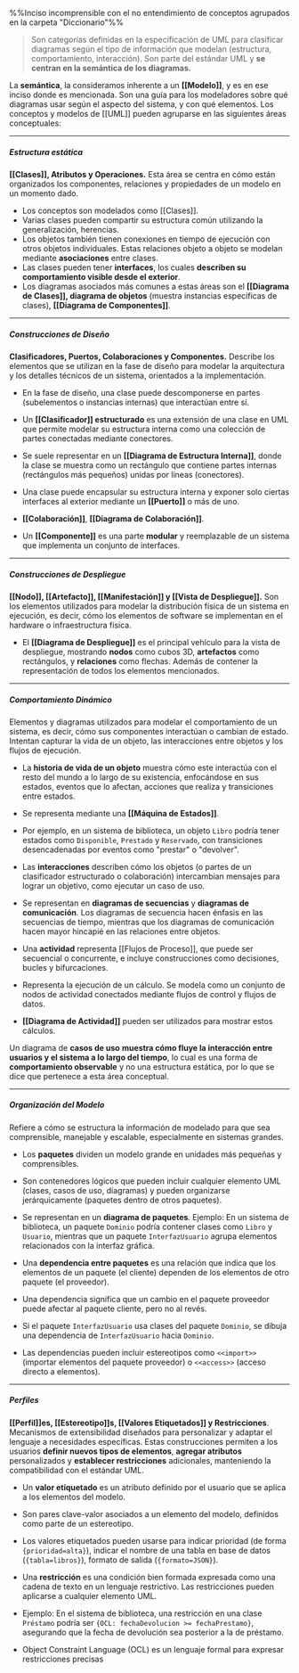 %%Inciso incomprensible con el no entendimiento de conceptos agrupados en la carpeta "Diccionario"%%
> Son categorías definidas en la especificación de UML para clasificar diagramas según el tipo de información que modelan (estructura, comportamiento, interacción). Son parte del estándar UML y **se centran en la semántica de los diagramas.**

La **semántica**, la consideramos inherente a un **[[Modelo]]**, y es en ese inciso donde es mencionada.
Son una guía para los modeladores sobre qué diagramas usar según el aspecto del sistema, y con qué elementos.
Los conceptos y modelos de [[UML]] pueden agruparse en las siguientes áreas conceptuales:
****
##### **Estructura estática** 
**[[Clases]], Atributos y Operaciones.** Esta área se centra en cómo están organizados los componentes, relaciones y propiedades de un modelo en un momento dado. 
- Los conceptos son modelados como [[Clases]].
- Varias clases pueden compartir su estructura común utilizando la generalización, herencias.
- Los objetos también tienen conexiones en tiempo de ejecución con otros objetos individuales. Estas relaciones objeto a objeto se modelan mediante **asociaciones** entre clases.
- Las clases pueden tener **interfaces**, los cuales **describen su comportamiento visible desde el exterior**. 
- Los diagramas asociados más comunes a estas áreas son el **[[Diagrama de Clases]], diagrama de objetos** (muestra instancias específicas de clases), **[[Diagrama de Componentes]]**.
****
##### **Construcciones de Diseño**
**Clasificadores, Puertos, Colaboraciones y Componentes.** Describe los elementos que se utilizan en la fase de diseño para modelar la arquitectura y los detalles técnicos de un sistema, orientados a la implementación.
- En la fase de diseño, una clase puede descomponerse en partes (subelementos o instancias internas) que interactúan entre sí.
- Un **[[Clasificador]] estructurado** es una extensión de una clase en UML que permite modelar su estructura interna como una colección de partes conectadas mediante conectores.
- Se suele representar en un **[[Diagrama de Estructura Interna]]**, donde la clase se muestra como un rectángulo que contiene partes internas (rectángulos más pequeños) unidas por líneas (conectores).

- Una clase puede encapsular su estructura interna y exponer solo ciertas interfaces al exterior mediante un **[[Puerto]]** o más de uno.

- **[[Colaboración]]**, **[[Diagrama de Colaboración]]**.

- Un **[[Componente]]** es una parte **modular** y reemplazable de un sistema que implementa un conjunto de interfaces. 
****
##### **Construcciones de Despliegue**
**[[Nodo]], [[Artefacto]], [[Manifestación]] y [[Vista de Despliegue]].** Son los elementos utilizados para modelar la distribución física de un sistema en ejecución, es decir, cómo los elementos de software se implementan en el hardware o infraestructura física.
- El **[[Diagrama de Despliegue]]** es el principal vehículo para la vista de despliegue, mostrando **nodos** como cubos 3D, **artefactos** como rectángulos, y **relaciones** como flechas. Además de contener la representación de todos los elementos mencionados.
****
##### **Comportamiento Dinámico**
Elementos y diagramas utilizados para modelar el comportamiento de un sistema, es decir, cómo sus componentes interactúan o cambian de estado.
Intentan capturar la vida de un objeto, las interacciones entre objetos y los flujos de ejecución.
- La **historia de vida de un objeto** muestra cómo este interactúa con el resto del mundo a lo largo de su existencia, enfocándose en sus estados, eventos que lo afectan, acciones que realiza y transiciones entre estados.
- Se representa mediante una **[[Máquina de Estados]]**.
- Por ejemplo, en un sistema de biblioteca, un objeto `Libro` podría tener estados como `Disponible`, `Prestado` y `Reservado`, con transiciones desencadenadas por eventos como "prestar" o "devolver".

- Las **interacciones** describen cómo los objetos (o partes de un clasificador estructurado o colaboración) intercambian mensajes para lograr un objetivo, como ejecutar un caso de uso.
- Se representan en **diagramas de secuencias** y **diagramas de comunicación**. Los diagramas de secuencia hacen énfasis en las secuencias de tiempo, mientras que los diagramas de comunicación hacen mayor hincapié en las relaciones entre objetos.

- Una **actividad** representa [[Flujos de Proceso]], que puede ser secuencial o concurrente, e incluye construcciones como decisiones, bucles y bifurcaciones. 
- Representa la ejecución de un cálculo. Se modela como un conjunto de nodos de actividad conectados mediante flujos de control y flujos de datos.
- **[[Diagrama de Actividad]]** pueden ser utilizados para mostrar estos cálculos.

Un diagrama de **casos de uso** **muestra cómo fluye la interacción entre usuarios y el sistema a lo largo del tiempo**, lo cual es una forma de **comportamiento observable** y no una estructura estática, por lo que se dice que pertenece a esta área conceptual.
****
##### **Organización del Modelo**
Refiere a cómo se estructura la información de modelado para que sea comprensible, manejable y escalable, especialmente en sistemas grandes.
- Los **paquetes** dividen un modelo grande en unidades más pequeñas y comprensibles.
- Son contenedores lógicos que pueden incluir cualquier elemento UML (clases, casos de uso, diagramas) y pueden organizarse jerárquicamente (paquetes dentro de otros paquetes).
- Se representan en un **diagrama de paquetes**. Ejemplo: En un sistema de biblioteca, un paquete `Dominio` podría contener clases como `Libro` y `Usuario`, mientras que un paquete `InterfazUsuario` agrupa elementos relacionados con la interfaz gráfica.

- Una **dependencia entre paquetes** es una relación que indica que los elementos de un paquete (el cliente) dependen de los elementos de otro paquete (el proveedor).
- Una dependencia significa que un cambio en el paquete proveedor puede afectar al paquete cliente, pero no al revés.
- Si el paquete `InterfazUsuario` usa clases del paquete `Dominio`, se dibuja una dependencia de `InterfazUsuario` hacia `Dominio`.
- Las dependencias pueden incluir estereotipos como `<<import>>` (importar elementos del paquete proveedor) o `<<access>>` (acceso directo a elementos).
****
##### **Perfiles**
**[[Perfil]]es, [[Estereotipo]]s, [[Valores Etiquetados]] y Restricciones**. Mecanismos de extensibilidad diseñados para personalizar y adaptar el lenguaje a necesidades específicas. Estas construcciones permiten a los usuarios **definir nuevos tipos de elementos**, **agregar atributos** personalizados y **establecer restricciones** adicionales, manteniendo la compatibilidad con el estándar UML.

- Un **valor etiquetado** es un atributo definido por el usuario que se aplica a los elementos del modelo.
- Son pares clave-valor asociados a un elemento del modelo, definidos como parte de un estereotipo.
- Los valores etiquetados pueden usarse para indicar prioridad (de forma `{prioridad=alta}`), indicar el nombre de una tabla en base de datos (`{tabla=libros}`), formato de salida (`{formato=JSON}`).

- Una **restricción** es una condición bien formada expresada como una cadena de texto en un lenguaje restrictivo. Las restricciones pueden aplicarse a cualquier elemento UML.
- Ejemplo: En el sistema de biblioteca, una restricción en una clase `Préstamo` podría ser `{OCL: fechaDevolucion >= fechaPrestamo}`, asegurando que la fecha de devolución sea posterior a la de préstamo.
- Object Constraint Language (OCL) es un lenguaje formal para expresar restricciones precisas


